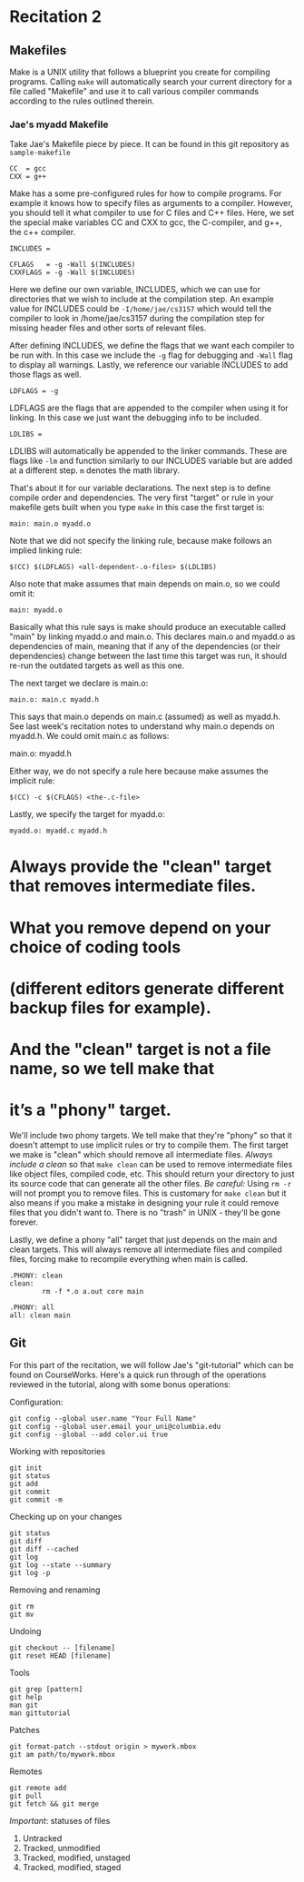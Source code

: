# Recitation 2 #

## Makefiles ##

Make is a UNIX utility that follows a blueprint you create for compiling
programs. Calling `make` will automatically search your current directory for a
file called "Makefile" and use it to call various compiler commands according to
the rules outlined therein. 

### Jae's myadd Makefile ###

Take Jae's Makefile piece by piece. It can be found in this git repository as
`sample-makefile`

```make
CC  = gcc
CXX = g++
```

Make has a some pre-configured rules for how to compile programs. For example it
knows how to specify files as arguments to a compiler. However, you should tell
it what compiler to use for C files and C++ files. Here, we set the
special make variables CC and CXX to gcc, the C-compiler, and g++, the c++
compiler.

```make
INCLUDES =

CFLAGS   = -g -Wall $(INCLUDES)
CXXFLAGS = -g -Wall $(INCLUDES)
```

Here we define our own variable, INCLUDES, which we can use for directories that
we wish to include at the compilation step. An example value for INCLUDES could
be `-I/home/jae/cs3157` which would tell the compiler to look in
/home/jae/cs3157 during the compilation step for missing header files and other
sorts of relevant files.

After defining INCLUDES, we define the flags that we want each compiler to be
run with. In this case we include the `-g` flag for debugging and `-Wall` flag
to display all warnings. Lastly, we reference our variable INCLUDES to add those
flags as well.

```make
LDFLAGS = -g
```

LDFLAGS are the flags that are appended to the compiler when using it for
linking. In this case we just want the debugging info to be included.

```make
LDLIBS =
```

LDLIBS will automatically be appended to the linker commands. These are flags
like `-lm` and function similarly to our INCLUDES variable but are added at a
different step. `m` denotes the math library.

That's about it for our variable declarations. The next step is to define
compile order and dependencies. The very first "target" or rule in your makefile
gets built when you type `make` in this case the first target is:

```make
main: main.o myadd.o
```

Note that we did not specify the linking rule, because make follows an implied
linking rule:

    $(CC) $(LDFLAGS) <all-dependent-.o-files> $(LDLIBS)

Also note that make assumes that main depends on main.o, so we could omit it:

    main: myadd.o 

Basically what this rule says is make should produce an executable called "main"
by linking myadd.o and main.o. This declares main.o and myadd.o as dependencies
of main, meaning that if any of the dependencies (or their dependencies) change 
between the last time this target was run, it should re-run the outdated targets
as well as this one.

The next target we declare is main.o:

```make
main.o: main.c myadd.h
```

This says that main.o depends on main.c (assumed) as well as myadd.h. See last
week's recitation notes to understand why main.o depends on myadd.h. We could
omit main.c as follows:

  main.o: myadd.h

Either way, we do not specify a rule here because make assumes the implicit
rule:

    $(CC) -c $(CFLAGS) <the-.c-file>

Lastly, we specify the target for myadd.o:

```make
myadd.o: myadd.c myadd.h
```

# Always provide the "clean" target that removes intermediate files.
# What you remove depend on your choice of coding tools
# (different editors generate different backup files for example).
#
# And the "clean" target is not a file name, so we tell make that
# it’s a "phony" target.

We'll include two phony targets. We tell make that they're "phony" so that it
doesn't attempt to use implicit rules or try to compile them. The first target
we make is "clean" which should remove all intermediate files. _Always include a
clean_ so that `make clean` can be used to remove intermediate files like object
files, compiled code, etc. This should return your directory to just its source
code that can generate all the other files. *Be careful:* Using `rm -r` will not
prompt you to remove files. This is customary for `make clean` but it also means
if you make a mistake in designing your rule it could remove files that you
didn't want to. There is no "trash" in UNIX - they'll be gone forever.

Lastly, we define a phony "all" target that just depends on the main and clean
targets. This will always remove all intermediate files and compiled files,
forcing make to recompile everything when main is called.

```make
.PHONY: clean
clean:
        rm -f *.o a.out core main

.PHONY: all
all: clean main
```

## Git ##

For this part of the recitation, we will follow Jae's "git-tutorial" which can
be found on CourseWorks. Here's a quick run through of the operations reviewed
in the tutorial, along with some bonus operations:

Configuration:

    git config --global user.name "Your Full Name" 
    git config --global user.email your_uni@columbia.edu
    git config --global --add color.ui true

Working with repositories

    git init
    git status
    git add
    git commit
    git commit -m

Checking up on your changes

    git status
    git diff
    git diff --cached
    git log
    git log --state --summary
    git log -p

Removing and renaming

    git rm
    git mv

Undoing

    git checkout -- [filename]
    git reset HEAD [filename]

Tools

    git grep [pattern]
    git help
    man git
    man gittutorial

Patches

    git format-patch --stdout origin > mywork.mbox
    git am path/to/mywork.mbox

Remotes

    git remote add
    git pull
    git fetch && git merge

*Important*: statuses of files

  1) Untracked
  2) Tracked, unmodified
  3) Tracked, modified, unstaged
  4) Tracked, modified, staged
